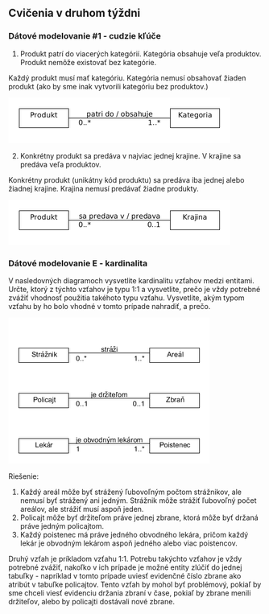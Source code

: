 ## Cvičenia v druhom týždni

### Dátové modelovanie #1 - cudzie kľúče

1. Produkt patrí do viacerých kategórií. Kategória obsahuje veľa produktov. Produkt nemôže existovať bez kategórie.

  Každý produkt musí mať kategóriu. Kategória nemusí obsahovať žiaden produkt (ako by sme inak vytvorili kategóriu bez
  produktov.)

  ![Cardinality product category](/labs/files/lab02/produkt_kategoria_kardinality.png "Kardinality pre produkt a kategoriu")

2. Konkrétny produkt sa predáva v najviac jednej krajine. V krajine sa predáva veľa produktov.

  Konkrétny produkt (unikátny kód produktu) sa predáva iba jednej alebo žiadnej krajine. Krajina nemusí predávať žiadne
  produkty.

  ![Cardinality product country](/labs/files/lab02/produkt_krajina_kardinality.png "Kardinality pre produkt a krajinu")

### Dátové modelovanie E - kardinalita

V nasledovných diagramoch vysvetlite kardinalitu vzťahov medzi entitami. Určte, ktorý z týchto vzťahov
je typu 1:1 a vysvetlite, prečo je vždy potrebné zvážiť vhodnosť použitia takéhoto typu vzťahu. Vysvetlite, 
akým typom vzťahu by ho bolo vhodné v tomto prípade nahradiť, a prečo.

![ER-diagram kardinality](/labs/files/lab02/kardinality_zadanie.png "E-R diagram kardinality")

Riešenie:

1. Každý areál môže byť strážený ľubovoľným počtom strážnikov, ale nemusí byť strážený ani jedným.
Strážnik môže strážiť ľubovoľný počet areálov, ale strážiť musí aspoň jeden.
2. Policajt môže byť držiteľom práve jednej zbrane, ktorá môže byť držaná práve jedným policajtom.
3. Každý poistenec má práve jedného obvodného lekára, pričom každý lekár je obvodným lekárom aspoň jedného
alebo viac poistencov.

Druhý vzťah je príkladom vzťahu 1:1. Potrebu takýchto vzťahov je vždy potrebné zvážiť, nakoľko v ich prípade je možné entity zlúčiť
do jednej tabuľky - napríklad v tomto prípade uviesť evidenčné číslo zbrane ako atribút v tabuľke policajtov.
Tento vzťah by mohol byť problémový, pokiaľ by sme chceli viesť evidenciu držania zbraní v čase, pokiaľ by zbrane menili držiteľov,
alebo by policajti dostávali nové zbrane.